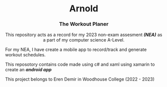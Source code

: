 <h1 align="center"> Arnold </h1>
<h3 align="center"> The Workout Planer </h3>

<p align="center">
This repository acts as a record for my 2023 non-exam assesment <b><i>(NEA)</i></b> as a part of my computer    science A-Level.

For my NEA, I have create a mobile app to record/track and generate workout schedules. 

This reposotory contains code made using c# and xaml using xamarin to create an <b><i>android app </i></b>


</p>

<footer> This project belongs to Eren Demir in Woodhouse College (2022 - 2023)</footer>

